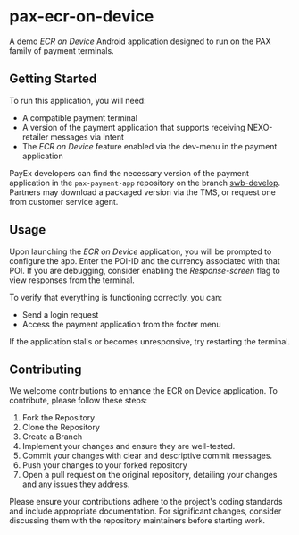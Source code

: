 # pax-ecr-on-device

A demo _ECR on Device_ Android application designed to run on the PAX family of payment terminals.

## Getting Started

To run this application, you will need:
- A compatible payment terminal
- A version of the payment application that supports receiving NEXO-retailer messages via Intent
- The _ECR on Device_ feature enabled via the dev-menu in the payment application

PayEx developers can find the necessary version of the payment application in the `pax-payment-app` repository on the branch [swb-develop](https://github.com/PayEx/pax-payment-app/tree/swb-develop). 
Partners may download a packaged version via the TMS, or request one from customer service agent.

## Usage

Upon launching the _ECR on Device_ application, you will be prompted to configure the app. Enter the POI-ID and the currency associated with that POI. If you are debugging, consider enabling the _Response-screen_ flag to view responses from the terminal.

To verify that everything is functioning correctly, you can:
- Send a login request
- Access the payment application from the footer menu

If the application stalls or becomes unresponsive, try restarting the terminal.

## Contributing
We welcome contributions to enhance the ECR on Device application. To contribute, please follow these steps:

1. Fork the Repository
2. Clone the Repository
3. Create a Branch
4. Implement your changes and ensure they are well-tested.
5. Commit your changes with clear and descriptive commit messages.
6. Push your changes to your forked repository
7. Open a pull request on the original repository, detailing your changes and any issues they address.

Please ensure your contributions adhere to the project's coding standards and include appropriate documentation. For significant changes, consider discussing them with the repository maintainers before starting work.

